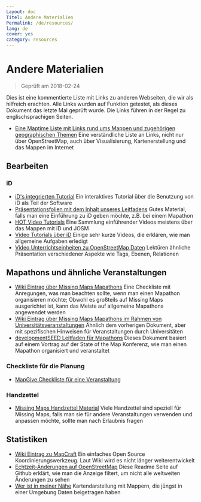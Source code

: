 ```yaml
---
Layout: doc
Titel: Andere Materialien
Permalink: /de/resources/
lang: de
cover: yes
category: resources
---
```


# Andere Materialien

> Geprüft am 2018-02-24

Dies ist eine kommentierte Liste mit Links zu anderen Webseiten, die wir als hilfreich erachten. Alle Links wurden auf Funktion getestet, als dieses Dokument das letzte Mal geprüft wurde. Die Links führen in der Regel zu englischsprachigen Seiten.

  * [Eine Maptime Liste mit Links rund ums Mappen und zugehörigen geographischen Themen](http://maptime.io/lessons-resources/) Eine verständliche Liste an Links, nicht nur über OpenStreetMap, auch über Visualisierung, Kartenerstellung und das Mappen im Internet


## Bearbeiten

### iD

  * [iD's integrierten Tutorial](http://www.openstreetmap.org/edit?editor=id#walkthrough=true) Ein interaktives Tutorial über die Benutzung von iD als Teil der Software
  * [Präsentationsfolien mit dem Inhalt unseres Leitfadens](/files/iD-editor-training.pptx) Gutes Material, falls man eine Einführung zu iD geben möchte, z.B. bei einem Mapathon
  * [HOT Video Tutorials](https://www.youtube.com/playlist?list=PLb9506_-6FMHULD9iDUAh-4qpxKdVspnD) Eine Sammlung einführender Videos meistens über das Mappen mit iD und JOSM
  * [Video Tutorials über iD](https://www.sjtdelfs.de/wordpress/?page_id=84) Einige sehr kurze Videos, die erklären, wie man allgemeine Aufgaben erledigt
  * [Video Unterrichtseinheiten zu OpenStreetMap Daten](https://www.youtube.com/playlist?list=PLqC3rFN6pDezPK0NifkGCSMop3vcXQEEU) Lektüren ähnliche Präsentation verschiedener Aspekte wie Tags, Ebenen, Relationen

## Mapathons und ähnliche Veranstaltungen

  * [Wiki Eintrag über Missing Maps Mapathons](http://wiki.openstreetmap.org/wiki/Missing_Maps_mapathons) Eine Checkliste mit Anregungen, was man beachten sollte, wenn man einen Mapathon organisieren möchte; Obwohl es großteils auf Missing Maps ausgerichtet ist, kann das Meiste auf allgemeine Mapathons angewendet werden
  * [Wiki Eintrag über Missing Maps Mapathons im Rahmen von Universitätsveranstaltungen](http://wiki.openstreetmap.org/wiki/Missing_Maps_mapathons:_for_students_and_universities) Ähnlich dem vorherigen Dokument, aber mit spezifischen Hinweisen für Veranstaltungen durch Universitäten
  * [developmentSEED Leitfaden für Mapathons](https://developmentseed.org/blog/2015/06/07/organizing-mapathons/) Dieses Dokument basiert auf einem Vortrag auf der State of the Map Konferenz, wie man einen Mapathon organisiert und veranstaltet

### Checkliste für die Planung

  * [MapGive Checkliste für eine Veranstaltung](https://mapgive.state.gov/box/#resources&event-checklist)

### Handzettel 

  * [Missing Maps Handzettel Material](https://drive.google.com/drive/folders/0BwOZ7Miy-DQdZFBGYXJ2QWljLWM) Viele Handzettel sind speziell für Missing Maps, falls man sie für andere Veranstaltungen verwenden und anpassen möchte, sollte man nach Erlaubnis fragen

## Statistiken

  * [Wiki Eintrag zu MapCraft](https://wiki.openstreetmap.org/wiki/MapCraft) Ein einfaches Open Source Koordinierungswerkzeug. Laut Wiki wird es nicht länger weiterentwickelt
  * [Echtzeit-Änderungen auf OpenStreetMap](https://github.com/osmlab/show-me-the-way) Diese Readme Seite auf Github erklärt, wie man die Anzeige filtert, um nicht alle weltweiten Änderungen zu sehen
  * [Wer ist in meiner Nähe](http://resultmaps.neis-one.org/oooc) Kartendarstellung mit Mappern, die jüngst in einer Umgebung Daten beigetragen haben
